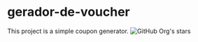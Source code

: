# gerador-de-voucher
This project is a simple coupon generator.
![GitHub Org's stars](https://img.shields.io/github/stars/camilafernanda?style=social)
